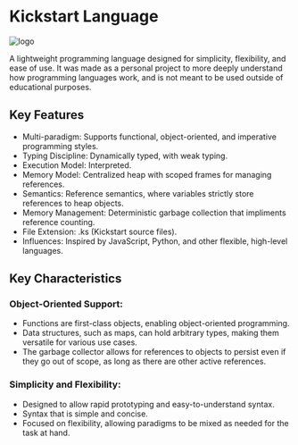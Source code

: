 # Kickstart Language
![logo](https://github.com/user-attachments/assets/5e461442-18d4-4039-8be2-b96e0000ceed)

A lightweight programming language designed for simplicity, flexibility, and ease of use. It was made as a personal project to more deeply understand how programming languages work, and is not meant to be used outside of educational purposes.
## Key Features
- Multi-paradigm: Supports functional, object-oriented, and imperative programming styles.
- Typing Discipline: Dynamically typed, with weak typing.
- Execution Model: Interpreted.
- Memory Model: Centralized heap with scoped frames for managing references.
- Semantics: Reference semantics, where variables strictly store references to heap objects.
- Memory Management: Deterministic garbage collection that impliments reference counting.
- File Extension: .ks (Kickstart source files).
- Influences: Inspired by JavaScript, Python, and other flexible, high-level languages.
## Key Characteristics
### Object-Oriented Support:
- Functions are first-class objects, enabling object-oriented programming.
- Data structures, such as maps, can hold arbitrary types, making them versatile for various use cases.
- The garbage collector allows for references to objects to persist even if they go out of scope, as long as there are other active references.
### Simplicity and Flexibility:
- Designed to allow rapid prototyping and easy-to-understand syntax.
- Syntax that is simple and concise.
- Focused on flexibility, allowing paradigms to be mixed as needed for the task at hand.
